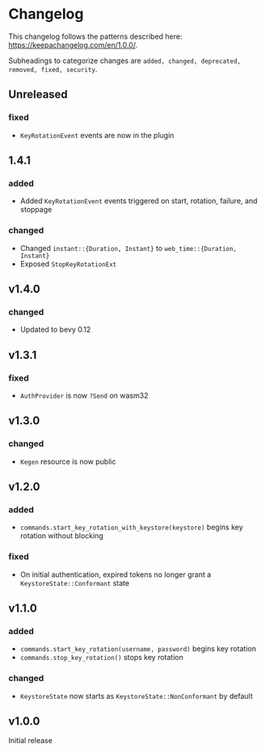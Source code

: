 # Changelog

This changelog follows the patterns described here: <https://keepachangelog.com/en/1.0.0/>.

Subheadings to categorize changes are `added, changed, deprecated, removed, fixed, security`.

## Unreleased

### fixed

- `KeyRotationEvent` events are now in the plugin

## 1.4.1

### added

- Added `KeyRotationEvent` events triggered on start, rotation, failure, and stoppage

### changed

- Changed `instant::{Duration, Instant}` to `web_time::{Duration, Instant}`
- Exposed `StopKeyRotationExt`

## v1.4.0

### changed

- Updated to bevy 0.12

## v1.3.1

### fixed

- `AuthProvider` is now `?Send` on wasm32

## v1.3.0

### changed

- `Kegen` resource is now public

## v1.2.0

### added

- `commands.start_key_rotation_with_keystore(keystore)` begins key rotation without blocking

### fixed

- On initial authentication, expired tokens no longer grant a `KeystoreState::Conformant` state

## v1.1.0

### added

- `commands.start_key_rotation(username, password)` begins key rotation
- `commands.stop_key_rotation()` stops key rotation

### changed

- `KeystoreState` now starts as `KeystoreState::NonConformant` by default

## v1.0.0

Initial release
